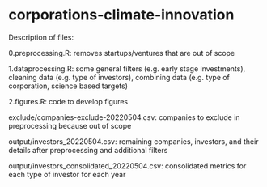 # corporations-climate-innovation
Description of files:

0.preprocessing.R: removes startups/ventures that are out of scope

1.dataprocessing.R: some general filters (e.g. early stage investments), cleaning data (e.g. type of investors), combining data (e.g. type of corporation, science based targets)

2.figures.R: code to develop figures

exclude/companies-exclude-20220504.csv: companies to exclude in preprocessing because out of scope

output/investors_20220504.csv: remaining companies, investors, and their details after preprocessing and additional filters

output/investors_consolidated_20220504.csv: consolidated metrics for each type of investor for each year
